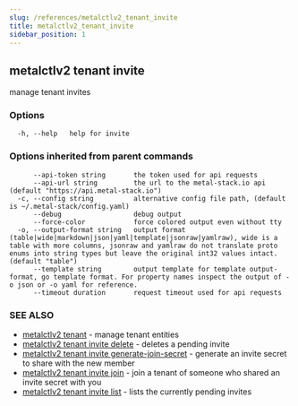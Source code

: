 ```yaml
---
slug: /references/metalctlv2_tenant_invite
title: metalctlv2_tenant_invite
sidebar_position: 1
---
```


## metalctlv2 tenant invite

manage tenant invites

### Options

```
  -h, --help   help for invite
```

### Options inherited from parent commands

```
      --api-token string       the token used for api requests
      --api-url string         the url to the metal-stack.io api (default "https://api.metal-stack.io")
  -c, --config string          alternative config file path, (default is ~/.metal-stack/config.yaml)
      --debug                  debug output
      --force-color            force colored output even without tty
  -o, --output-format string   output format (table|wide|markdown|json|yaml|template|jsonraw|yamlraw), wide is a table with more columns, jsonraw and yamlraw do not translate proto enums into string types but leave the original int32 values intact. (default "table")
      --template string        output template for template output-format, go template format. For property names inspect the output of -o json or -o yaml for reference.
      --timeout duration       request timeout used for api requests
```

### SEE ALSO

* [metalctlv2 tenant](./metalctlv2_tenant.md)	 - manage tenant entities
* [metalctlv2 tenant invite delete](./metalctlv2_tenant_invite_delete.md)	 - deletes a pending invite
* [metalctlv2 tenant invite generate-join-secret](./metalctlv2_tenant_invite_generate-join-secret.md)	 - generate an invite secret to share with the new member
* [metalctlv2 tenant invite join](./metalctlv2_tenant_invite_join.md)	 - join a tenant of someone who shared an invite secret with you
* [metalctlv2 tenant invite list](./metalctlv2_tenant_invite_list.md)	 - lists the currently pending invites

